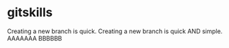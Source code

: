 # gitskills
Creating a new branch is quick.
Creating a new branch is quick AND simple.
AAAAAAA
BBBBBB